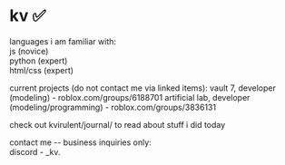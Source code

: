 # kv ✅<br/>

languages i am familiar with:<br/>
js (novice)<br/>
python (expert)<br/>
html/css (expert)<br/>

current projects (do not contact me via linked items):
vault 7, developer (modeling) - roblox.com/groups/6188701
artificial lab, developer (modeling/programming) - roblox.com/groups/3836131

check out kvirulent/journal/ to read about stuff i did today

contact me -- business inquiries only: <br/>
discord - _kv.
